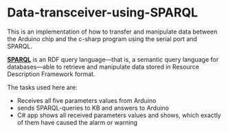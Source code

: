 # Data-transceiver-using-SPARQL
  This is an implementation of how to transfer and manipulate data between the Arduino chip and the c-sharp program using the serial port and SPARQL.
  
  [**SPARQL**](https://en.wikipedia.org/wiki/SPARQL) is an RDF query language—that is, a semantic query language for databases—able to retrieve and manipulate data stored in Resource Description Framework format.
  
  The tasks used here are:
  * Receives all five parameters values from Arduino
* sends SPARQL-queries to KB and answers to Arduino
* C# app shows all received parameters values and shows, which exactly of them have caused the alarm or warning
